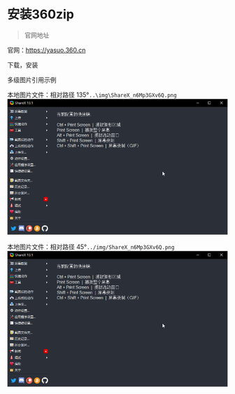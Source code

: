 # 安装360zip

> 官网地址

官网：https://yasuo.360.cn

下载，安装

多级图片引用示例

本地图片文件：相对路径  135°`..\img\ShareX_n6Mp3GXv6Q.png`  
![ShareX_n6Mp3GXv6Q](..\img\ShareX_n6Mp3GXv6Q.png)

本地图片文件：相对路径  45°`../img/ShareX_n6Mp3GXv6Q.png`  
![ShareX_n6Mp3GXv6Q](../img/ShareX_n6Mp3GXv6Q.png)



